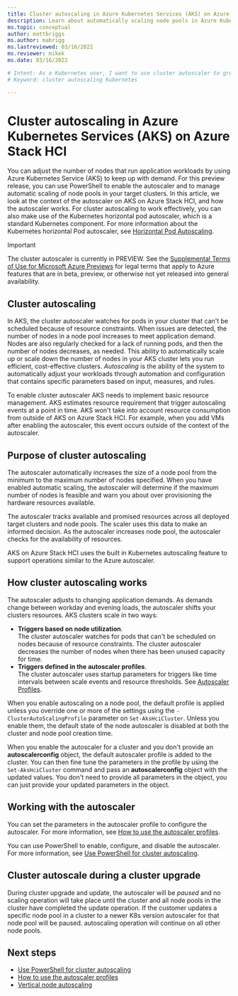 ```yaml
---
title: Cluster autoscaling in Azure Kubernetes Services (AKS) on Azure Stack HCI
description: Learn about automatically scaling node pools in Azure Kubernetes Service (AKS) on Azure Stack HCI
ms.topic: conceptual
author: mattbriggs
ms.author: mabrigg 
ms.lastreviewed: 03/16/2022
ms.reviewer: mikek
ms.date: 03/16/2022

# Intent: As a Kubernetes user, I want to use cluster autoscaler to grow my nodes to keep up with application demand.
# Keyword: cluster autoscaling Kubernetes

---
```


# Cluster autoscaling in Azure Kubernetes Services (AKS) on Azure Stack HCI

You can adjust the number of nodes that run application workloads by using Azure Kubernetes Service (AKS) to keep up with demand. For this preview release, you can use PowerShell to enable the autoscaler and to manage automatic scaling of node pools in your target clusters. In this article, we look at the context of the autoscaler on AKS on Azure Stack HCI, and how the autoscaler works. For cluster autoscaling to work effectively, you can also make use of the Kubernetes horizontal pod autoscaler, which is a standard Kubernetes component. For more information about the Kubernetes horizontal Pod autoscaler, see [Horizontal Pod Autoscaling](https://kubernetes.io/docs/tasks/run-application/horizontal-pod-autoscale/).

> [!IMPORTANT]
> The cluster autoscaler is currently in PREVIEW.
> See the [Supplemental Terms of Use for Microsoft Azure Previews](https://azure.microsoft.com/support/legal/preview-supplemental-terms/) for legal terms that apply to Azure features that are in beta, preview, or otherwise not yet released into general availability.
## Cluster autoscaling

In AKS, the cluster autoscaler watches for pods in your cluster that can't be scheduled because of resource constraints. When issues are detected, the number of nodes in a node pool increases to meet application demand. Nodes are also regularly checked for a lack of running pods, and then the number of nodes decreases, as needed. This ability to automatically scale up or scale down the number of nodes in your AKS cluster lets you run efficient, cost-effective clusters. *Autoscaling* is the ability of the system to automatically adjust your workloads through automation and configuration that contains specific parameters based on input, measures, and rules.

To enable cluster autoscaler AKS needs to implement basic resource management. AKS estimates resource requirement that trigger autoscaling events at a point in time. AKS won't take into account resource consumption from outside of AKS on Azure Stack HCI. For example, when you add VMs after enabling the autoscaler, this event occurs outside of the context of the autoscaler.
## Purpose of cluster autoscaling 

The autoscaler automatically increases the size of a node pool from the minimum to the maximum number of nodes specified. When you have enabled automatic scaling, the autoscaler will determine if the maximum number of nodes is feasible and warn you about over provisioning the hardware resources available. 

The autoscaler tracks available and promised resources across all deployed target clusters and node pools.  The scaler uses this data to make an informed decision. As the autoscaler increases node pool, the autoscaler checks for the availability of resources. 

AKS on Azure Stack HCI uses the built in Kubernetes autoscaling feature to support operations similar to the Azure autoscaler.

## How cluster autoscaling works

The autoscaler adjusts to  changing application demands. As demands change between workday and evening loads, the autoscaler shifts your clusters resources. AKS clusters scale in two ways:  

- **Triggers based on node utilization**.  
 The cluster autoscaler watches for pods that can't be scheduled on nodes because of resource constraints. The cluster autoscaler decreases the number of nodes when there has been unused capacity for time. 
- **Triggers defined in the autoscaler profiles**.  
 The cluster autoscaler uses startup parameters for triggers like time intervals between scale events and resource thresholds. See [Autoscaler Profiles](work-with-autoscaler-profiles.md). 

When you enable autoscaling on a node pool, the default profile is applied unless you override one or more of the settings using the `-ClusterAutoScalingProfile` parameter on `Set-AksHciCluster`. Unless you enable them, the default state of the node autoscaler is disabled at both the cluster and node pool creation time. 

When you enable the autoscaler for a cluster and you don't provide an **autoscalerconfig** object, the default autoscaler profile is added to the cluster. You can then fine tune the parameters in the profile by using the `Set-AksHciCluster` command and pass an **autoscalerconfig** object with the updated values. You don't need to provide all parameters in the object, you can just provide your updated parameters in the object.

## Working with the autoscaler

You can set the parameters in the  autoscaler profile to configure the autoscaler. For more information, see [How to use the autoscaler profiles](work-with-autoscaler-profiles.md).

You can use PowerShell to enable, configure, and disable the autoscaler. For more information, see [Use PowerShell for cluster autoscaling](work-with-horizontal-autoscaler.md).

## Cluster autoscale during a cluster upgrade

During cluster upgrade and update, the autoscaler will be *paused* and no scaling operation will take place until the cluster and all node pools in the cluster have completed the update operation. If the customer updates a specific node pool in a cluster to a newer K8s version autoscaler for that node pool will be paused. autoscaling operation will continue on all other node pools.

## Next steps

- [Use PowerShell for cluster autoscaling](work-with-horizontal-autoscaler.md)  
- [How to use the autoscaler profiles](work-with-autoscaler-profiles.md)  
- [Vertical node autoscaling](concepts-vertical-node-pool-scaling.md)
